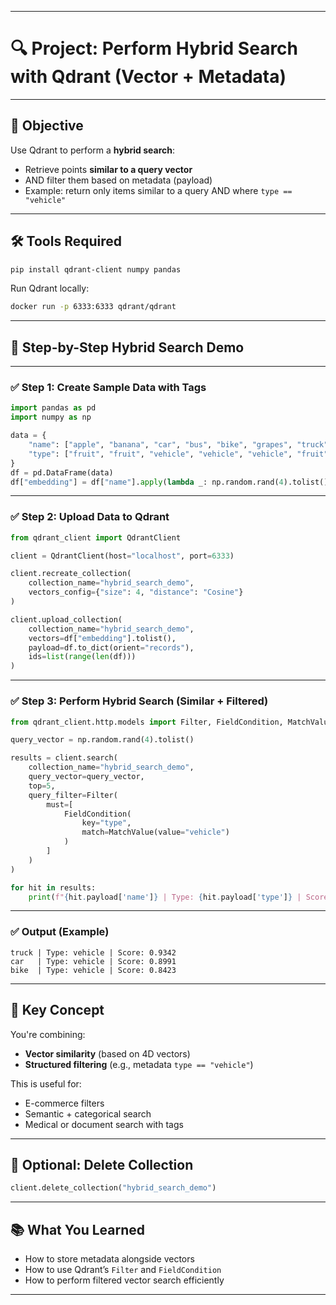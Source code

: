
---

# 🔍 Project: Perform Hybrid Search with Qdrant (Vector + Metadata)

---

## 📌 Objective

Use Qdrant to perform a **hybrid search**:

* Retrieve points **similar to a query vector**
* AND filter them based on metadata (payload)
* Example: return only items similar to a query AND where `type == "vehicle"`

---

## 🛠️ Tools Required

```bash
pip install qdrant-client numpy pandas
```

Run Qdrant locally:

```bash
docker run -p 6333:6333 qdrant/qdrant
```

---

## 🧪 Step-by-Step Hybrid Search Demo

---

### ✅ Step 1: Create Sample Data with Tags

```python
import pandas as pd
import numpy as np

data = {
    "name": ["apple", "banana", "car", "bus", "bike", "grapes", "truck"],
    "type": ["fruit", "fruit", "vehicle", "vehicle", "vehicle", "fruit", "vehicle"]
}
df = pd.DataFrame(data)
df["embedding"] = df["name"].apply(lambda _: np.random.rand(4).tolist())
```

---

### ✅ Step 2: Upload Data to Qdrant

```python
from qdrant_client import QdrantClient

client = QdrantClient(host="localhost", port=6333)

client.recreate_collection(
    collection_name="hybrid_search_demo",
    vectors_config={"size": 4, "distance": "Cosine"}
)

client.upload_collection(
    collection_name="hybrid_search_demo",
    vectors=df["embedding"].tolist(),
    payload=df.to_dict(orient="records"),
    ids=list(range(len(df)))
)
```

---

### ✅ Step 3: Perform Hybrid Search (Similar + Filtered)

```python
from qdrant_client.http.models import Filter, FieldCondition, MatchValue

query_vector = np.random.rand(4).tolist()

results = client.search(
    collection_name="hybrid_search_demo",
    query_vector=query_vector,
    top=5,
    query_filter=Filter(
        must=[
            FieldCondition(
                key="type",
                match=MatchValue(value="vehicle")
            )
        ]
    )
)

for hit in results:
    print(f"{hit.payload['name']} | Type: {hit.payload['type']} | Score: {hit.score:.4f}")
```

---

### ✅ Output (Example)

```
truck | Type: vehicle | Score: 0.9342  
car   | Type: vehicle | Score: 0.8991  
bike  | Type: vehicle | Score: 0.8423  
```

---

## 🎯 Key Concept

You're combining:

* **Vector similarity** (based on 4D vectors)
* **Structured filtering** (e.g., metadata `type == "vehicle"`)

This is useful for:

* E-commerce filters
* Semantic + categorical search
* Medical or document search with tags

---

## 🧹 Optional: Delete Collection

```python
client.delete_collection("hybrid_search_demo")
```

---

## 📚 What You Learned

* How to store metadata alongside vectors
* How to use Qdrant’s `Filter` and `FieldCondition`
* How to perform filtered vector search efficiently

---
